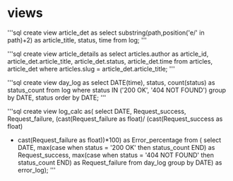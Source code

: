 # views

'''sql
create view article_det as select substring(path,position('e/' in path)+2) as article_title, status, time from log;
'''

'''sql
create view article_details as select articles.author as article_id, article_det.article_title, article_det.status, article_det.time 
from articles, article_det where articles.slug = article_det.article_title;
'''

'''sql
create view day_log as select DATE(time), status, count(status) as status_count 
from log where status IN ('200 OK', '404 NOT FOUND') 
group by DATE, status order by DATE;
'''

'''sql
create view log_calc as(
select DATE, Request_success, Request_failure, (cast(Request_failure as float)/ (cast(Request_success as float)
+ cast(Request_failure as float))*100) as Error_percentage from (
select DATE,
max(case when status = '200 OK' then status_count END) as Request_success,
max(case when status = '404 NOT FOUND' then status_count END) as Request_failure 
from day_log group by DATE) as error_log);
'''
